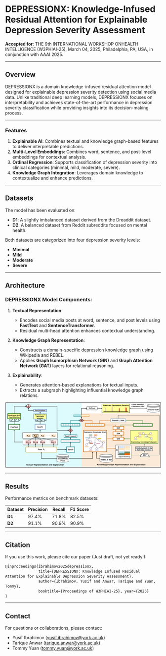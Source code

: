 # DEPRESSIONX: Knowledge-Infused Residual Attention for Explainable Depression Severity Assessment

**Accepted for**: THE 9th INTERNATIONAL WORKSHOP ON ​HEALTH INTELLIGENCE (W3PHIAI-25), March 04, 2025, Philadelphia, PA, USA, in conjunction with AAAI 2025.

---

## Overview

DEPRESSIONX is a domain knowledge-infused residual attention model designed for explainable depression severity detection using social media data. Unlike traditional deep learning models, DEPRESSIONX focuses on interpretability and achieves state-of-the-art performance in depression severity classification while providing insights into its decision-making process.

---

### Features

1. **Explainable AI**: Combines textual and knowledge graph-based features to deliver interpretable predictions.
2. **Multi-Level Embeddings**: Combines word, sentence, and post-level embeddings for contextual analysis.
3. **Ordinal Regression**: Supports classification of depression severity into clinical categories (minimal, mild, moderate, severe).
4. **Knowledge Graph Integration**: Leverages domain knowledge to contextualize and enhance predictions.

---

## Datasets

The model has been evaluated on:
- **D1**: A slightly imbalanced dataset derived from the Dreaddit dataset.
- **D2**: A balanced dataset from Reddit subreddits focused on mental health.

Both datasets are categorized into four depression severity levels:
- **Minimal**
- **Mild**
- **Moderate**
- **Severe**

---

## Architecture

### DEPRESSIONX Model Components:
1. **Textual Representation**: 
   - Encodes social media posts at word, sentence, and post levels using **FastText** and **SentenceTransformer**.
   - Residual multi-head attention enhances contextual understanding.

2. **Knowledge Graph Representation**:
   - Constructs a domain-specific depression knowledge graph using Wikipedia and REBEL.
   - Applies **Graph Isomorphism Network (GIN)** and **Graph Attention Network (GAT)** layers for relational reasoning.

3. **Explainability**:
   - Generates attention-based explanations for textual inputs.
   - Extracts a subgraph highlighting influential knowledge graph relations.

![Model Diagram](DepressionX.png)

---

## Results

Performance metrics on benchmark datasets:

| Dataset | Precision | Recall | F1 Score | 
|---------|-----------|--------|----------|
| **D1**  | 97.4%    | 71.8%  | 82.5%    | 
| **D2**  | 91.1%    | 90.9%  | 90.9%    |

---

## Citation

If you use this work, please cite our paper (Just draft, not yet ready!):

```
@inproceedings{ibrahimov2025depressionx,
               title={DEPRESSIONX: Knowledge Infused Residual Attention for Explainable Depression Severity Assessment},
               author={Ibrahimov, Yusif and Anwar, Tarique and Yuan, Tommy},
               booktitle={Proceedings of W3PHIAI-25}, year={2025}
}
```
---

## Contact

For questions or collaborations, please contact:
- Yusif Ibrahimov (yusif.ibrahimov@york.ac.uk)
- Tarique Anwar (tarique.anwar@york.ac.uk)
- Tommy Yuan (tommy.yuan@york.ac.uk)

